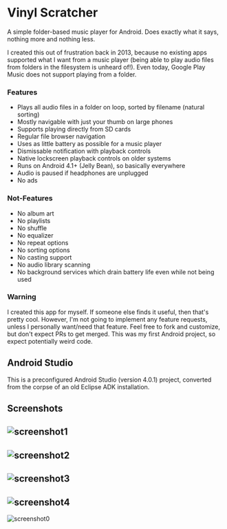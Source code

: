 # Vinyl Scratcher
A simple folder-based music player for Android. Does exactly what it says, nothing more and nothing less.

I created this out of frustration back in 2013, because no existing apps supported what I want from a music player (being able to play audio files from folders in the filesystem is unheard of!). Even today, Google Play Music does not support playing from a folder.

### Features
* Plays all audio files in a folder on loop, sorted by filename (natural sorting)
* Mostly navigable with just your thumb on large phones
* Supports playing directly from SD cards
* Regular file browser navigation
* Uses as little battery as possible for a music player
* Dismissable notification with playback controls
* Native lockscreen playback controls on older systems
* Runs on Android 4.1+ (Jelly Bean), so basically everywhere
* Audio is paused if headphones are unplugged
* No ads

### Not-Features
* No album art
* No playlists
* No shuffle
* No equalizer
* No repeat options
* No sorting options
* No casting support
* No audio library scanning
* No background services which drain battery life even while not being used

### Warning
I created this app for myself. If someone else finds it useful, then that's pretty cool. However, I'm not going to implement any feature requests, unless I personally want/need that feature. Feel free to fork and customize, but don't expect PRs to get merged. This was my first Android project, so expect potentially weird code.

## Android Studio

This is a preconfigured Android Studio (version 4.0.1) project, converted from the corpse of an old Eclipse ADK installation.

## Screenshots

![screenshot1](/screenshots/screenshot1.png?raw=true)
---
![screenshot2](/screenshots/screenshot2.png?raw=true)
---
![screenshot3](/screenshots/screenshot3.png?raw=true)
---
![screenshot4](/screenshots/screenshot4.png?raw=true)
---
![screenshot0](/screenshots/screenshot0.png?raw=true)

